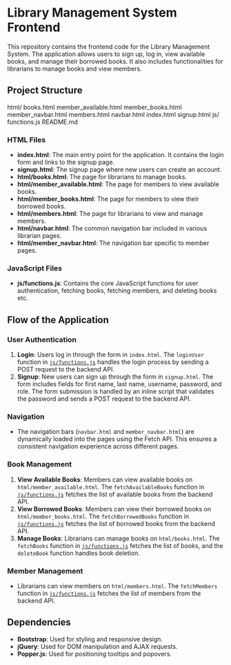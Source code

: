 # Library Management System Frontend

This repository contains the frontend code for the Library Management System. The application allows users to sign up, log in, view available books, and manage their borrowed books. It also includes functionalities for librarians to manage books and view members.

## Project Structure
html/ books.html member_available.html member_books.html member_navbar.html members.html navbar.html 
index.html 
signup.html
js/ functions.js 
README.md 

### HTML Files

- **index.html**: The main entry point for the application. It contains the login form and links to the signup page.
- **signup.html**: The signup page where new users can create an account.
- **html/books.html**: The page for librarians to manage books.
- **html/member_available.html**: The page for members to view available books.
- **html/member_books.html**: The page for members to view their borrowed books.
- **html/members.html**: The page for librarians to view and manage members.
- **html/navbar.html**: The common navigation bar included in various librarian pages.
- **html/member_navbar.html**: The navigation bar specific to member pages.

### JavaScript Files

- **js/functions.js**: Contains the core JavaScript functions for user authentication, fetching books, fetching members, and deleting books etc.

## Flow of the Application

### User Authentication

1. **Login**: Users log in through the form in `index.html`. The `loginUser` function in [`js/functions.js`](js/functions.js) handles the login process by sending a POST request to the backend API.
2. **Signup**: New users can sign up through the form in `signup.html`. The form includes fields for first name, last name, username, password, and role. The form submission is handled by an inline script that validates the password and sends a POST request to the backend API.

### Navigation

- The navigation bars (`navbar.html` and `member_navbar.html`) are dynamically loaded into the pages using the Fetch API. This ensures a consistent navigation experience across different pages.

### Book Management

1. **View Available Books**: Members can view available books on `html/member_available.html`. The `fetchAvailableBooks` function in [`js/functions.js`](js/functions.js) fetches the list of available books from the backend API.
2. **View Borrowed Books**: Members can view their borrowed books on `html/member_books.html`. The `fetchBorrowedBooks` function in [`js/functions.js`](js/functions.js) fetches the list of borrowed books from the backend API.
3. **Manage Books**: Librarians can manage books on `html/books.html`. The `fetchBooks` function in [`js/functions.js`](js/functions.js) fetches the list of books, and the `deleteBook` function handles book deletion.

### Member Management

- Librarians can view members on `html/members.html`. The `fetchMembers` function in [`js/functions.js`](js/functions.js) fetches the list of members from the backend API.

## Dependencies

- **Bootstrap**: Used for styling and responsive design.
- **jQuery**: Used for DOM manipulation and AJAX requests.
- **Popper.js**: Used for positioning tooltips and popovers.